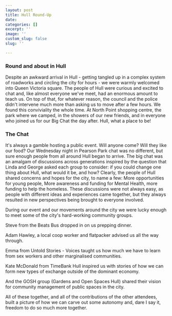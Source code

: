 ```yaml
---
layout: post
title: Hull Round-Up
date: 
categories: []
excerpt: ''
image: ''
custom_slug: false
slug: ''

---
```

### Round and about in Hull

Despite an awkward arrival in Hull - getting tangled up in a complex system of roadworks and circling the city for hours - we were warmly welcomed into Queen Victoria square. The people of Hull were curious and excited to chat and, like almost everyone we've meet, had an enormous amount to teach us. On top of that, for whatever reason, the council and the police didn't intervene much more than asking us to move after a few hours. We found this conviviality the whole time. At North Point shopping centre, the park where we camped, in the showers of our new friends, and in everyone who joined us for our Big Chat the day after. Hull, what a place to be!

### The Chat

It's always a gamble hosting a public event. Will anyone come? Will they like our food? Our Wednesday night in Pearson Park chat was no different, but sure enough people from all around Hull began to arrive. The big chat was an amalgam of discussions across generations inspired by the question that Linda and George asked each group to consider: if you could change one thing about Hull, what would it be, and how? Clearly, the people of Hull shared concerns and hopes for the city, to name a few: More opportunities for young people, More awareness and funding for Mental Health, more funding to help the homeless. These discussions were not always easy, as people with different ideas and experiences came together, but they always resulted in new perspectives being brought to everyone involved.

During our event and our movements around the city we were lucky enough to meet some of the city's hard-working community groups.

Steve from the Beats Bus dropped in on us prepping dinner. 

Adam Hawley, a local coop worker and flatpacker advised us all the way through. 

Emma from Untold Stories - Voices taught us how much we have to learn from sex workers and other marginalised communities. 

Kate McDonald from TimeBank Hull inspired us with stories of how we can form new types of exchange outside of the dominant economy. 

And the GOSH group (Gardens and Open Spaces Hull) shared their vision for community management of public spaces in the city.

All of these together, and all of the contributions of the other attendees, built a picture of how we can carve out some autonomy and, dare I say it, freedom to do so much more together.